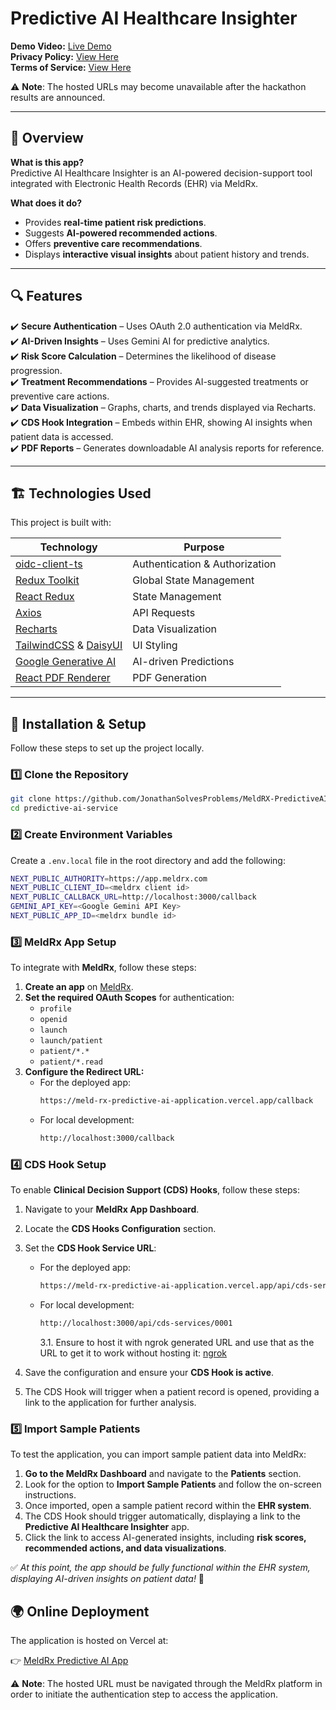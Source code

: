 # Predictive AI Healthcare Insighter

**Demo Video:** [Live Demo](https://google.com)  
**Privacy Policy:** [View Here](https://meld-rx-predictive-ai-application.vercel.app/privacy-policy)  
**Terms of Service:** [View Here](https://meld-rx-predictive-ai-application.vercel.app/terms-of-service)

⚠ **Note**: The hosted URLs may become unavailable after the hackathon results are announced.

---

## 📌 Overview

**What is this app?**  
Predictive AI Healthcare Insighter is an AI-powered decision-support tool integrated with Electronic Health Records (EHR) via MeldRx.

**What does it do?**

- Provides **real-time patient risk predictions**.
- Suggests **AI-powered recommended actions**.
- Offers **preventive care recommendations**.
- Displays **interactive visual insights** about patient history and trends.

---

## 🔍 Features

✔️ **Secure Authentication** – Uses OAuth 2.0 authentication via MeldRx.  
✔️ **AI-Driven Insights** – Uses Gemini AI for predictive analytics.  
✔️ **Risk Score Calculation** – Determines the likelihood of disease progression.  
✔️ **Treatment Recommendations** – Provides AI-suggested treatments or preventive care actions.  
✔️ **Data Visualization** – Graphs, charts, and trends displayed via Recharts.  
✔️ **CDS Hook Integration** – Embeds within EHR, showing AI insights when patient data is accessed.  
✔️ **PDF Reports** – Generates downloadable AI analysis reports for reference.

---

## 🏗️ Technologies Used

This project is built with:

| Technology                                                                | Purpose                        |
| ------------------------------------------------------------------------- | ------------------------------ |
| [oidc-client-ts](https://github.com/authts/oidc-client-ts)                | Authentication & Authorization |
| [Redux Toolkit](https://redux-toolkit.js.org/)                            | Global State Management        |
| [React Redux](https://react-redux.js.org/)                                | State Management               |
| [Axios](https://axios-http.com/)                                          | API Requests                   |
| [Recharts](https://recharts.org/)                                         | Data Visualization             |
| [TailwindCSS](https://tailwindcss.com/) & [DaisyUI](https://daisyui.com/) | UI Styling                     |
| [Google Generative AI](https://ai.google.dev/)                            | AI-driven Predictions          |
| [React PDF Renderer](https://react-pdf.org/)                              | PDF Generation                 |

---

## 🚀 Installation & Setup

Follow these steps to set up the project locally.

### 1️⃣ Clone the Repository

```sh
git clone https://github.com/JonathanSolvesProblems/MeldRX-PredictiveAI-Application.git
cd predictive-ai-service
```

### 2️⃣ Create Environment Variables

Create a `.env.local` file in the root directory and add the following:

```sh
NEXT_PUBLIC_AUTHORITY=https://app.meldrx.com
NEXT_PUBLIC_CLIENT_ID=<meldrx client id>
NEXT_PUBLIC_CALLBACK_URL=http://localhost:3000/callback
GEMINI_API_KEY=<Google Gemini API Key>
NEXT_PUBLIC_APP_ID=<meldrx bundle id>
```

### 3️⃣ MeldRx App Setup

To integrate with **MeldRx**, follow these steps:

1. **Create an app** on [MeldRx](https://app.meldrx.com/).
2. **Set the required OAuth Scopes** for authentication:
   - `profile`
   - `openid`
   - `launch`
   - `launch/patient`
   - `patient/*.*`
   - `patient/*.read`
3. **Configure the Redirect URL:**
   - For the deployed app:
     ```sh
     https://meld-rx-predictive-ai-application.vercel.app/callback
     ```
   - For local development:
     ```sh
     http://localhost:3000/callback
     ```

### 4️⃣ CDS Hook Setup

To enable **Clinical Decision Support (CDS) Hooks**, follow these steps:

1. Navigate to your **MeldRx App Dashboard**.
2. Locate the **CDS Hooks Configuration** section.
3. Set the **CDS Hook Service URL**:

   - For the deployed app:
     ```sh
     https://meld-rx-predictive-ai-application.vercel.app/api/cds-services/0001
     ```
   - For local development:

     ```sh
     http://localhost:3000/api/cds-services/0001
     ```

     3.1. Ensure to host it with ngrok generated URL and use that as the URL to get it to work without hosting it: [ngrok](https://ngrok.com/)

4. Save the configuration and ensure your **CDS Hook is active**.
5. The CDS Hook will trigger when a patient record is opened, providing a link to the application for further analysis.

### 5️⃣ Import Sample Patients

To test the application, you can import sample patient data into MeldRx:

1. **Go to the MeldRx Dashboard** and navigate to the **Patients** section.
2. Look for the option to **Import Sample Patients** and follow the on-screen instructions.
3. Once imported, open a sample patient record within the **EHR system**.
4. The CDS Hook should trigger automatically, displaying a link to the **Predictive AI Healthcare Insighter** app.
5. Click the link to access AI-generated insights, including **risk scores, recommended actions, and data visualizations**.

✅ _At this point, the app should be fully functional within the EHR system, displaying AI-driven insights on patient data!_ 🚀

## 🌍 Online Deployment

The application is hosted on Vercel at:

👉 [MeldRx Predictive AI App](https://meld-rx-predictive-ai-application.vercel.app/)

⚠ **Note**: The hosted URL must be navigated through the MeldRx platform in order to initiate the authentication step to access the application.
